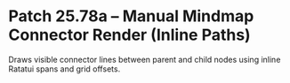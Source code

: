 # Patch 25.78a – Manual Mindmap Connector Render (Inline Paths)

Draws visible connector lines between parent and child nodes using inline Ratatui spans and grid offsets.
